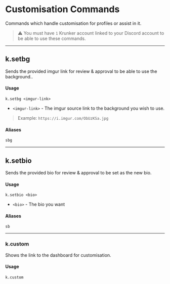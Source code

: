 # Customisation Commands
Commands which handle customisation for profiles or assist in it.
> ⚠️ You must have `1` Krunker account linked to your Discord account to be able to use these commands.

***

## k.setbg
Sends the provided imgur link for review & approval to be able to use the background..

#### Usage
```
k.setbg <imgur-link>
```

- `<imgur-link>` - The imgur source link to the background you wish to use.  
> Example: `https://i.imgur.com/ObUzKSa.jpg`

#### Aliases
`sbg`

***

## k.setbio
Sends the provided bio for review & approval to be set as the new bio.

#### Usage
```
k.setbio <bio>
```

- `<bio>` - The bio you want

#### Aliases
`sb`

***

### k.custom
Shows the link to the dashboard for customisation.

#### Usage
```
k.custom
```
